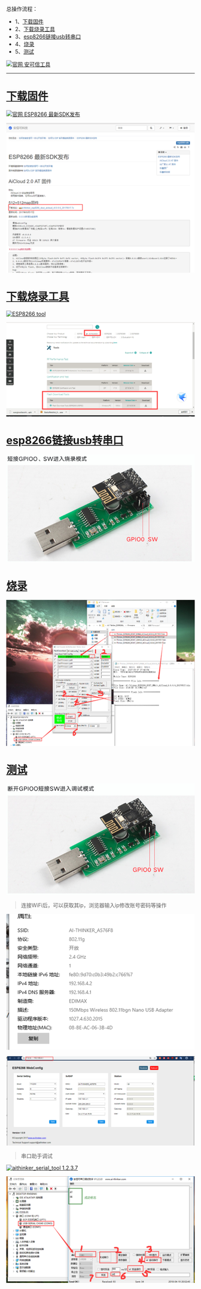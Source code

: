 总操作流程：
- 1、[下载固件](#ESP8266-01)
- 2、[下载烧录工具](#ESP8266-02)
- 3、[esp8266链接usb转串口](#ESP8266-03)
- 4、[烧录](#ESP8266-04)
- 5、[测试](#ESP8266-05)

[![](https://img.shields.io/badge/官网-安可信工具-red.svg "官网 安可信工具")](http://wiki.ai-thinker.com/tools)


----------
# <a name="ESP8266-01" href="#" >下载固件</a>
[![](https://img.shields.io/badge/官网-ESP8266最新SDK发布-red.svg "官网 ESP8266 最新SDK发布")](http://wiki.ai-thinker.com/esp8266/sdk#esp8266_%E6%9C%80%E6%96%B0sdk%E5%8F%91%E5%B8%83)

![](image/1-1.png)
# <a name="ESP8266-02" href="#" >下载烧录工具</a>
[![](https://img.shields.io/badge/ESP8266-tool-red.svg "ESP8266 tool")](https://www.espressif.com/en/support/download/other-tools?keys=&field_type_tid%5B%5D=14)


![](image/1-2.png)
# <a name="ESP8266-03" href="#" >esp8266链接usb转串口</a>
![](image/1-3.png)
# <a name="ESP8266-04" href="#" >烧录</a>
![](image/1-4.png)
# <a name="ESP8266-05" href="#" >测试</a>

![](image/1-5.png)

> 连接WiFi后，可以获取其ip，浏览器输入ip修改账号密码等操作

![](image/1-7.png)

![](image/1-8.png)

> 串口助手调试

[![](https://img.shields.io/badge/aithinker_serial_tool-1.2.3.7-green.svg "aithinker_serial_tool 1.2.3.7")](https://pan.baidu.com/s/1apXbkZIP9RVZ1bAYHOBgTA)


![](image/1-6.png)


